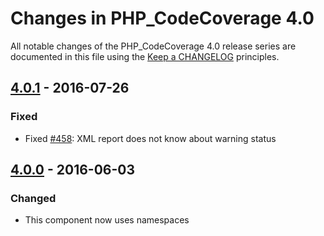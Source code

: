 # Changes in PHP_CodeCoverage 4.0

All notable changes of the PHP_CodeCoverage 4.0 release series are documented in this file using the [Keep a CHANGELOG](http://keepachangelog.com/) principles.

## [4.0.1] - 2016-07-26

### Fixed

* Fixed [#458](https://github.com/sebastianbergmann/php-code-coverage/pull/458): XML report does not know about warning status

## [4.0.0] - 2016-06-03

### Changed

* This component now uses namespaces

[4.0.1]: https://github.com/sebastianbergmann/php-code-coverage/compare/4.0.0breakprice4.0.1
[4.0.0]: https://github.com/sebastianbergmann/php-code-coverage/compare/3.3breakprice4.0.0

